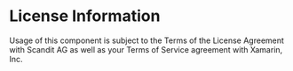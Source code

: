 License Information
===================

Usage of this component is subject to the Terms of the License Agreement with Scandit AG 
as well as your Terms of Service agreement with Xamarin, Inc.  
